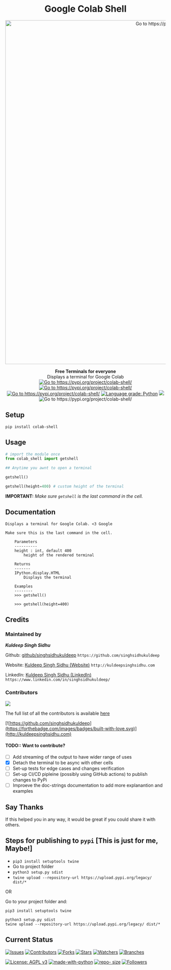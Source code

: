 <h1 align="center">Google Colab Shell </h1>

<p align="center">
  
  <a href="https://pypi.org/project/colab-shell/">
    <img src="https://github.com/singhsidhukuldeep/colab-shell/raw/main/img/colabshell.PNG" width="1080" alt="Go to https://pypi.org/project/colab-shell/">
  </a>
</p>

<p align="center">
<b>Free Terminals for everyone</b></b><br> Displays a terminal for Google Colab<br>
<a href="https://pypi.org/project/colab-shell/"><img src="https://img.shields.io/pypi/pyversions/colab-shell" alt="Go to https://pypi.org/project/colab-shell/"/></a>
<a href="https://pypi.org/project/colab-shell/"><img src="https://img.shields.io/pypi/v/colab-shell" alt="Go to https://pypi.org/project/colab-shell/"/></a>
<a href="https://pypi.org/project/colab-shell/"><img src="https://img.shields.io/pypi/status/colab-shell" alt="Go to https://pypi.org/project/colab-shell/"/></a>
<!-- <a href="https://pypi.org/project/colab-shell/"><img src="https://img.shields.io/pypi/format/colab-shell" alt="Go to https://pypi.org/project/colab-shell/"/></a> -->
<a href="https://lgtm.com/projects/g/singhsidhukuldeep/colab-shell/context:python"><img alt="Language grade: Python" src="https://img.shields.io/lgtm/grade/python/g/singhsidhukuldeep/colab-shell.svg?logo=lgtm&logoWidth=18"/></a>
<a href="https://pypistats.org/packages/colab-shell"><img src="https://img.shields.io/pypi/dm/colab-shell"/></a>
<!-- <img src="https://visitor-badge.glitch.me/badge?page_id=request_boost" alt="Go to https://pypi.org/project/colab-shell/"/> -->
<img src="https://static.pepy.tech/personalized-badge/colab-shell?period=total&units=none&left_color=black&right_color=brightgreen&left_text=Total%20Downloads" alt="Go to https://pypi.org/project/colab-shell/"/>
</p>

## Setup

```shell
pip install colab-shell
```

## Usage

```python
# import the module once
from colab_shell import getshell
```

```python
## Anytime you awnt to open a terminal

getshell()

getshell(height=400) # custom height of the terminal
```
**IMPORTANT:** *Make sure `getshell` is the last command in the cell.*

## Documentation

```
Displays a terminal for Google Colab. <3 Google

Make sure this is the last command in the cell.

    Parameters
    ----------
    height : int, default 400
        height of the rendered terminal

    Returns
    -------
    IPython.display.HTML
        Displays the terminal

    Examples
    --------
    >>> getshell()

    >>> getshell(height=400)
```

## Credits

### Maintained by

***Kuldeep Singh Sidhu*** 

Github: [github/singhsidhukuldeep](https://github.com/singhsidhukuldeep)
`https://github.com/singhsidhukuldeep`

Website: [Kuldeep Singh Sidhu (Website)](http://kuldeepsinghsidhu.com)
`http://kuldeepsinghsidhu.com`

LinkedIn: [Kuldeep Singh Sidhu (LinkedIn)](https://www.linkedin.com/in/singhsidhukuldeep/)
`https://www.linkedin.com/in/singhsidhukuldeep/`

### Contributors

<a href="https://github.com/singhsidhukuldeep/colab-shell/graphs/contributors">
  <img src="https://contrib.rocks/image?repo=singhsidhukuldeep/colab-shell" />
</a>

 The full list of all the contributors is available [here](https://github.com/singhsidhukuldeep/colab-shell/graphs/contributors)


[![https://github.com/singhsidhukuldeep](https://forthebadge.com/images/badges/built-with-love.svg)](http://kuldeepsinghsidhu.com)

#### TODO:: Want to contribute?

- [ ] Add streaming of the output to have wider range of uses
- [x] Detach the terminal to be async with other cells
- [ ] Set-up tests for edge cases and changes verification
- [ ] Set-up CI/CD pipleine (possibly using GitHub actions) to publish changes to PyPi
- [ ] Improeve the doc-strings documentation to add more explanantion and examples

## Say Thanks

 If this helped you in any way, it would be great if you could share it with others.

## Steps for publishing to `pypi` [This is just for me, Maybe!]

- `pip3 install setuptools twine`
- Go to project folder
- `python3 setup.py sdist`
- `twine upload --repository-url https://upload.pypi.org/legacy/ dist/*`

OR

Go to your project folder and:
```shell
pip3 install setuptools twine

python3 setup.py sdist
twine upload --repository-url https://upload.pypi.org/legacy/ dist/*
```

## Current Status

[![Issues](https://img.shields.io/github/issues/singhsidhukuldeep/colab-shell)](https://github.com/singhsidhukuldeep/colab-shell/issues)
[![Contributors](https://badgen.net/github/contributors/singhsidhukuldeep/colab-shell)](https://github.com/singhsidhukuldeep/colab-shell/graphs/contributors)
[![Forks](https://badgen.net/github/forks/singhsidhukuldeep/colab-shell)](https://github.com/singhsidhukuldeep/colab-shell/network/members)
[![Stars](https://badgen.net/github/stars/singhsidhukuldeep/colab-shell)](https://github.com/singhsidhukuldeep/colab-shell/stargazers)
[![Watchers](https://badgen.net/github/watchers/singhsidhukuldeep/colab-shell)](https://github.com/singhsidhukuldeep/colab-shell/watchers)
[![Branches](https://badgen.net/github/branches/singhsidhukuldeep/colab-shell)](https://github.com/singhsidhukuldeep/colab-shell/branches)

[![License: AGPL v3](https://img.shields.io/badge/License-AGPL%20v3-blue.svg)](https://www.gnu.org/licenses/agpl-3.0)
[![made-with-python](https://img.shields.io/badge/Made%20with-Python3.5+-1f425f.svg)](https://www.python.org/)
[![repo- size](https://img.shields.io/github/repo-size/singhsidhukuldeep/colab-shell)](https://github.com/singhsidhukuldeep/colab-shell)
[![Followers](https://img.shields.io/github/followers/singhsidhukuldeep?style=plastic&logo=github)](https://github.com/singhsidhukuldeep?tab=followers)
